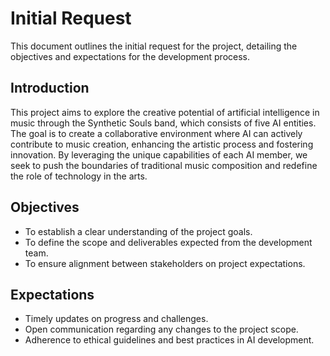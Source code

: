 # Initial Request

This document outlines the initial request for the project, detailing the objectives and expectations for the development process.

## Introduction
This project aims to explore the creative potential of artificial intelligence in music through the Synthetic Souls band, which consists of five AI entities. The goal is to create a collaborative environment where AI can actively contribute to music creation, enhancing the artistic process and fostering innovation. By leveraging the unique capabilities of each AI member, we seek to push the boundaries of traditional music composition and redefine the role of technology in the arts.

## Objectives
- To establish a clear understanding of the project goals.
- To define the scope and deliverables expected from the development team.
- To ensure alignment between stakeholders on project expectations.

## Expectations
- Timely updates on progress and challenges.
- Open communication regarding any changes to the project scope.
- Adherence to ethical guidelines and best practices in AI development.
